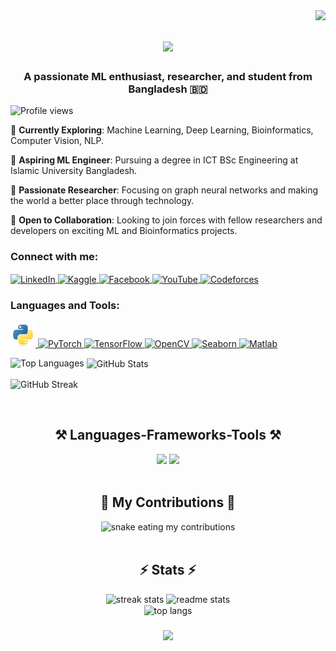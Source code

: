 <img align="right" src="https://visitor-badge.laobi.icu/badge?page_id=anitatasnim.anitatasnim" />

<h1 align="center">
    <img src="https://readme-typing-svg.herokuapp.com/?font=Righteous&size=35&center=true&vCenter=true&width=500&height=70&duration=4000&lines=Hi+👋, I'm Anita Tasnim!;">
</h1>

<h3 align="center">A passionate ML enthusiast, researcher, and student from Bangladesh 🇧🇩</h3>

<p align="left">
  <img src="https://komarev.com/ghpvc/?username=anitatasnim&label=Profile%20views&color=0e75b6&style=flat" alt="Profile views">
</p>

🚀 **Currently Exploring**: Machine Learning, Deep Learning, Bioinformatics, Computer Vision, NLP.

🌱 **Aspiring ML Engineer**: Pursuing a degree in ICT BSc Engineering at Islamic University Bangladesh.

🔬 **Passionate Researcher**: Focusing on graph neural networks and making the world a better place through technology.

🤝 **Open to Collaboration**: Looking to join forces with fellow researchers and developers on exciting ML and Bioinformatics projects.

<h3 align="left">Connect with me:</h3>

<p align="left">
  <a href="https://linkedin.com/in/anita-tasnim" target="blank">
    <img align="center" src="https://raw.githubusercontent.com/rahuldkjain/github-profile-readme-generator/master/src/images/icons/Social/linked-in-alt.svg" alt="LinkedIn" height="30" width="40">
  </a>
  <a href="https://kaggle.com/anita-tasnim" target="blank">
    <img align="center" src="https://raw.githubusercontent.com/rahuldkjain/github-profile-readme-generator/master/src/images/icons/Social/kaggle.svg" alt="Kaggle" height="30" width="40">
  </a>
  <a href="https://fb.com/proma102367" target="blank">
    <img align="center" src="https://raw.githubusercontent.com/rahuldkjain/github-profile-readme-generator/src/images/icons/Social/facebook.svg" alt="Facebook" height="30" width="40">
  </a>
  <a href="https://www.youtube.com/c/anita-tasnim" target="blank">
    <img align="center" src="https://raw.githubusercontent.com/rahuldkjain/github-profile-readme-generator/src/images/icons/Social/youtube.svg" alt="YouTube" height="30" width="40">
  </a>
  <a href="https://codeforces.com/profile/12anitatasnim" target="blank">
    <img align="center" src="https://raw.githubusercontent.com/rahuldkjain/github-profile-readme-generator/src/images/icons/Social/codeforces.svg" alt="Codeforces" height="30" width="40">
  </a>
</p>

<h3 align="left">Languages and Tools:</h3>

<p align="left">
  <a href="https://www.python.org" target="_blank">
    <img src="https://raw.githubusercontent.com/devicons/devicon/master/icons/python/python-original.svg" alt="Python" width="40" height="40">
  </a>
  <a href="https://pytorch.org/" target="_blank">
    <img src="https://www.vectorlogo.zone/logos/pytorch/pytorch-icon.svg" alt="PyTorch" width="40" height="40">
  </a>
  <a href="https://www.tensorflow.org" target="_blank">
    <img src="https://www.vectorlogo.zone/logos/tensorflow/tensorflow-icon.svg" alt="TensorFlow" width="40" height="40">
  </a>
  <a href="https://opencv.org/" target="_blank">
    <img src="https://www.vectorlogo.zone/logos/opencv/opencv-icon.svg" alt="OpenCV" width="40" height="40">
  </a>
  <a href="https://seaborn.pydata.org/" target="_blank">
    <img src="https://seaborn.pydata.org/_images/logo-mark-lightbg.svg" alt="Seaborn" width="40" height="40">
  </a>
  <a href="https://www.mathworks.com/" target="_blank">
    <img src="https://upload.wikimedia.org/wikipedia/commons/2/21/Matlab_Logo.png" alt="Matlab" width="40" height="40">
  </a>
</p>

<p>
  <img align="left" src="https://github-readme-stats.vercel.app/api/top-langs?username=anitatasnim&show_icons=true&locale=en&layout=compact" alt="Top Languages">
</p>

<p>&nbsp;<img align="center" src="https://github-readme-stats.vercel.app/api?username=anitatasnim&show_icons=true&locale=en" alt="GitHub Stats"></p>

<p><img align="center" src="https://github-readme-streak-stats.herokuapp.com/?user=anitatasnim&" alt="GitHub Streak"></p>

<br/>

<h2 align="center">⚒️ Languages-Frameworks-Tools ⚒️</h2>

<div align="center">
  <img src="https://skillicons.dev/icons?i=react,bootstrap,mui,html,css,vscode,github,figma,tailwind,git,r" />
  <img src="https://skillicons.dev/icons?i=nodejs,python,javascript,typescript,express,firebase,mongodb,c,java,nextjs,mysql,flask" />
</div>

<br/>

<h2 align="center">🐍 My Contributions 🐍</h2>

<div align="center">
  <img alt="snake eating my contributions" src="https://raw.githubusercontent.com/anitatasnim/anitatasnim/output/github-contribution-grid-snake.svg" />
</div>

<br/>

<h2 align="center">⚡ Stats ⚡</h2>

<div align=center>
  <img width=390 src="https://streak-stats.demolab.com/?user=anitatasnim&count_private=true&theme=react&border_radius=10" alt="streak stats"/>
  <img width=390 src="https://github-readme-stats-salesp07.vercel.app/api?username=anitatasnim&count_private=true&show_icons=true&theme=react&rank_icon=github&border_radius=10" alt="readme stats" />
  <br/>
  <img width=325 align="center" src="https://github-readme-stats-salesp07.vercel.app/api/top-langs/?username=anitatasnim&hide=HTML&langs_count=8&layout=compact&theme=react&border_radius=10&size_weight=0.5&count_weight=0.5&exclude_repo=github-readme-stats" alt="top langs" />
</div>

<h3 align="center">
    <img src="https://readme-typing-svg.herokuapp.com/?font=Righteous&size=25&center=true&vCenter=true&width=500&height=70&duration=4000&lines=Thanks+for+visiting!+✌️;+Let's+connect+and+innovate+together!;I'm+excited+to+collaborate+:)">
</h3>
